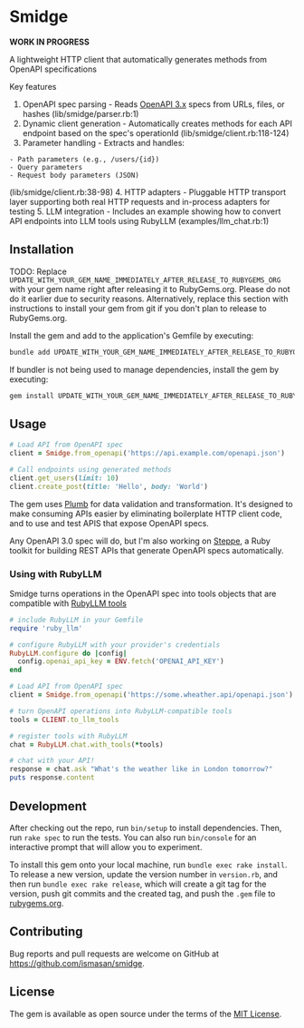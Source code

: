 # Smidge

**WORK IN PROGRESS**

A lightweight HTTP client that automatically generates methods from OpenAPI specifications

  Key features

  1. OpenAPI spec parsing - Reads [OpenAPI 3.x](https://spec.openapis.org/oas/v3.2.0) specs from URLs, files, or hashes (lib/smidge/parser.rb:1)
  2. Dynamic client generation - Automatically creates methods for each API endpoint based on the spec's operationId (lib/smidge/client.rb:118-124)
  3. Parameter handling - Extracts and handles:

    - Path parameters (e.g., /users/{id})
    - Query parameters
    - Request body parameters (JSON)
  (lib/smidge/client.rb:38-98)
  4. HTTP adapters - Pluggable HTTP transport layer supporting both real HTTP requests and in-process adapters for testing
  5. LLM integration - Includes an example showing how to convert API endpoints into LLM tools using RubyLLM (examples/llm_chat.rb:1)

## Installation

TODO: Replace `UPDATE_WITH_YOUR_GEM_NAME_IMMEDIATELY_AFTER_RELEASE_TO_RUBYGEMS_ORG` with your gem name right after releasing it to RubyGems.org. Please do not do it earlier due to security reasons. Alternatively, replace this section with instructions to install your gem from git if you don't plan to release to RubyGems.org.

Install the gem and add to the application's Gemfile by executing:

```bash
bundle add UPDATE_WITH_YOUR_GEM_NAME_IMMEDIATELY_AFTER_RELEASE_TO_RUBYGEMS_ORG
```

If bundler is not being used to manage dependencies, install the gem by executing:

```bash
gem install UPDATE_WITH_YOUR_GEM_NAME_IMMEDIATELY_AFTER_RELEASE_TO_RUBYGEMS_ORG
```

## Usage

```ruby
# Load API from OpenAPI spec
client = Smidge.from_openapi('https://api.example.com/openapi.json')

# Call endpoints using generated methods
client.get_users(limit: 10)
client.create_post(title: 'Hello', body: 'World')
```

The gem uses [Plumb](https://github.com/ismasan/plumb) for data validation and transformation. It's designed to make consuming APIs easier by eliminating boilerplate HTTP client code, and to use and test APIS that expose OpenAPI specs.

Any OpenAPI 3.0 spec will do, but I'm also working on [Steppe](https://github.com/ismasan/steppe), a Ruby toolkit for building REST APIs that generate OpenAPI specs automatically.

### Using with RubyLLM

Smidge turns operations in the OpenAPI spec into tools objects that are compatible with [RubyLLM tools](https://rubyllm.com/tools/)



```ruby
# include RubyLLM in your Gemfile
require 'ruby_llm'

# configure RubyLLM with your provider's credentials
RubyLLM.configure do |config|
  config.openai_api_key = ENV.fetch('OPENAI_API_KEY')
end

# Load API from OpenAPI spec
client = Smidge.from_openapi('https://some.wheather.api/openapi.json')

# turn OpenAPI operations into RubyLLM-compatible tools
tools = CLIENT.to_llm_tools

# register tools with RubyLLM
chat = RubyLLM.chat.with_tools(*tools)

# chat with your API!
response = chat.ask "What's the weather like in London tomorrow?"
puts response.content
```



## Development

After checking out the repo, run `bin/setup` to install dependencies. Then, run `rake spec` to run the tests. You can also run `bin/console` for an interactive prompt that will allow you to experiment.

To install this gem onto your local machine, run `bundle exec rake install`. To release a new version, update the version number in `version.rb`, and then run `bundle exec rake release`, which will create a git tag for the version, push git commits and the created tag, and push the `.gem` file to [rubygems.org](https://rubygems.org).

## Contributing

Bug reports and pull requests are welcome on GitHub at https://github.com/ismasan/smidge.

## License

The gem is available as open source under the terms of the [MIT License](https://opensource.org/licenses/MIT).	
